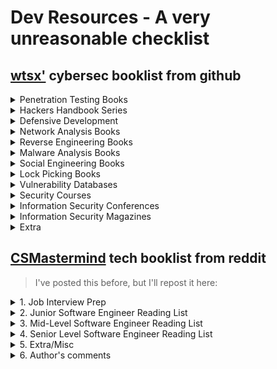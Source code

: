 # Dev Resources - A very unreasonable checklist

## [wtsx'](https://github.com/wtsxDev/Penetration-Testing/blob/master/README.md#books) cybersec booklist from github


<details><summary>Penetration Testing Books</summary>

* [The Art of Exploitation by Jon Erickson, 2008](http://amzn.to/2iqhK9S)
* [Metasploit: The Penetration Tester's Guide by David Kennedy et al., 2011](http://amzn.to/2jl5pUd)
* [Penetration Testing: A Hands-On Introduction to Hacking by Georgia Weidman, 2014](http://amzn.to/2jMfK8i)
* [Rtfm: Red Team Field Manual by Ben Clark, 2014](http://amzn.to/2iz9K4Y)
* [The Hacker Playbook 2: Practical Guide To Penetration Testing](http://amzn.to/2jMdNbU)
* [The Basics of Hacking and Penetration Testing by Patrick Engebretson, 2013](http://amzn.to/2jMgMkj)
* [Professional Penetration Testing by Thomas Wilhelm, 2013](http://amzn.to/2jMq9AI)
* [Advanced Penetration Testing for Highly-Secured Environments by Lee Allen, 2012](http://amzn.to/2jl6GKU)
* [Violent Python by TJ O'Connor, 2012](http://amzn.to/2jMbTYy)
* [Fuzzing: Brute Force Vulnerability Discovery by Michael Sutton et al., 2007](http://amzn.to/2izbgDS)
* [Black Hat Python: Python Programming for Hackers and Pentesters by Justin Seitz, 2014](http://amzn.to/2jl5FCk)
* [Penetration Testing: Procedures & Methodologies by EC-Council, 2010](http://amzn.to/2izaBmc)
* [Unauthorised Access: Physical Penetration Testing For IT Security Teams by Wil Allsopp, 2010](http://amzn.to/2izcwqI)
* [Advanced Persistent Threat Hacking: The Art and Science of Hacking Any Organization by Tyler Wrightson, 2014](http://amzn.to/2iqoyEj)
* [Bug Hunter's Diary by Tobias Klein, 2011](http://amzn.to/2jkYHO2)

</details>

<details><summary>Hackers Handbook Series</summary>

* [The Database Hacker's Handbook, David Litchfield et al., 2005](http://amzn.to/2jlcqEB)
* [The Shellcoders Handbook by Chris Anley et al., 2007](http://amzn.to/2iudxwQ)
* [The Mac Hacker's Handbook by Charlie Miller & Dino Dai Zovi, 2009](http://amzn.to/2jSUpxO)
* [The Web Application Hackers Handbook by D. Stuttard, M. Pinto, 2011](http://amzn.to/2jl0rGQ)
* [iOS Hackers Handbook by Charlie Miller et al., 2012](http://amzn.to/2jMpWO4)
* [Android Hackers Handbook by Joshua J. Drake et al., 2014](http://amzn.to/2jmN5tg)
* [The Browser Hackers Handbook by Wade Alcorn et al., 2014](http://amzn.to/2jl9asy)
* [The Mobile Application Hackers Handbook by Dominic Chell et al., 2015](http://amzn.to/2jMmtz1)
* [Car Hacker's Handbook by Craig Smith, 2016](http://amzn.to/2jldxnL)
</details>

<details><summary>Defensive Development</summary>

* [Holistic Info-Sec for Web Developers (Fascicle 0)](http://amzn.to/2jmRqwB)
* [Holistic Info-Sec for Web Developers (Fascicle 1)](https://leanpub.com/holistic-infosec-for-web-developers-fascicle1-vps-network-cloud-webapplications)
</details>

<details><summary>Network Analysis Books</summary>

* [Nmap Network Scanning by Gordon Fyodor Lyon, 2009](http://amzn.to/2izkmAN)
* [Practical Packet Analysis by Chris Sanders, 2011](http://amzn.to/2jn091H)
* [Wireshark Network Analysis by by Laura Chappell & Gerald Combs, 2012](http://amzn.to/2jn4DFU)
* [Network Forensics: Tracking Hackers through Cyberspace by Sherri Davidoff & Jonathan Ham, 2012](http://amzn.to/2izaCXe)
</details>

<details><summary>Reverse Engineering Books</summary>

* [Reverse Engineering for Beginners by Dennis Yurichev](http://beginners.re/)
* [Hacking the Xbox by Andrew Huang, 2003](http://amzn.to/2iudEbO)
* [The IDA Pro Book by Chris Eagle, 2011](http://amzn.to/2itYfbI)
* [Practical Reverse Engineering by Bruce Dang et al., 2014](http://amzn.to/2jMnAyD)
* [Gray Hat Hacking The Ethical Hacker's Handbook by Daniel Regalado et al., 2015](http://amzn.to/2iua6q7)
</details>

<details><summary>Malware Analysis Books</summary>

* [Practical Malware Analysis by Michael Sikorski & Andrew Honig, 2012](http://amzn.to/2izon8f)
* [The Art of Memory Forensics by Michael Hale Ligh et al., 2014](http://amzn.to/2iuh1j8)
* [Malware Analyst's Cookbook and DVD by Michael Hale Ligh et al., 2010](http://amzn.to/2jnag6W)

</details>

<details><summary>Social Engineering Books</summary>

* [The Art of Deception by Kevin D. Mitnick & William L. Simon, 2002](http://amzn.to/2jMhgXQ)
* [The Art of Intrusion by Kevin D. Mitnick & William L. Simon, 2005](http://amzn.to/2jl287p)
* [Ghost in the Wires by Kevin D. Mitnick & William L. Simon, 2011](http://amzn.to/2izbuuV)
* [No Tech Hacking by Johnny Long & Jack Wiles, 2008](http://amzn.to/2iudb9G)
* [Social Engineering: The Art of Human Hacking by Christopher Hadnagy, 2010](http://amzn.to/2iu62WZ)
* [Unmasking the Social Engineer: The Human Element of Security by Christopher Hadnagy, 2014](http://amzn.to/2izf4W5)
* [Social Engineering in IT Security: Tools, Tactics, and Techniques by Sharon Conheady, 2014](http://amzn.to/2izlww9)
</details>

<details><summary>Lock Picking Books</summary>

* [Practical Lock Picking by Deviant Ollam, 2012](http://amzn.to/2jmQeJy)
* [Keys to the Kingdom by Deviant Ollam, 2012](http://amzn.to/2izcvDg)
* [CIA Lock Picking Field Operative Training Manual](http://amzn.to/2jMrw2c)
* [Lock Picking: Detail Overkill by Solomon](https://www.dropbox.com/s/y39ix9u9qpqffct/Lockpicking%20Detail%20Overkill.pdf?dl=0)
* [Eddie the Wire books](https://www.dropbox.com/sh/k3z4dm4vyyojp3o/AAAIXQuwMmNuCch_StLPUYm-a?dl=0)
</details>

<details><summary>Vulnerability Databases</summary>

* [NVD](https://nvd.nist.gov/) - US National Vulnerability Database
* [CERT](https://www.us-cert.gov/) - US Computer Emergency Readiness Team
* [OSVDB](https://blog.osvdb.org/) - Open Sourced Vulnerability Database
* [Bugtraq](http://www.securityfocus.com/) - Symantec SecurityFocus
* [Exploit-DB](https://www.exploit-db.com/) - Offensive Security Exploit Database
* [Fulldisclosure](http://seclists.org/fulldisclosure/) - Full Disclosure Mailing List
* [MS Bulletin](https://technet.microsoft.com/en-us/security/bulletins) - Microsoft Security Bulletin
* [MS Advisory](https://technet.microsoft.com/en-us/security/advisories) - Microsoft Security Advisories
* [Inj3ct0r](http://www.1337day.com/) - Inj3ct0r Exploit Database
* [Packet Storm](https://packetstormsecurity.com/) - Packet Storm Global Security Resource
* [SecuriTeam](http://www.securiteam.com/) - Securiteam Vulnerability Information
* [CXSecurity](http://cxsecurity.com/) - CSSecurity Bugtraq List
* [Vulnerability Laboratory](http://www.vulnerability-lab.com/) - Vulnerability Research Laboratory
* [ZDI](http://www.zerodayinitiative.com/) - Zero Day Initiative
* [Vulners](https://vulners.com) - Security database of software vulnerabilities
</details>

<details><summary> Security Courses</summary>

* [Offensive Security Training](https://www.offensive-security.com/information-security-training/) - Training from BackTrack/Kali developers
* [SANS Security Training](http://www.sans.org/) - Computer Security Training & Certification
* [Open Security Training](http://opensecuritytraining.info/) - Training material for computer security classes
* [CTF Field Guide](https://trailofbits.github.io/ctf/) - everything you need to win your next CTF competition
* [ARIZONA CYBER WARFARE RANGE](http://azcwr.org/) - 24x7 live fire exercises for beginners through real world operations; capability for upward progression into the real world of cyber warfare.
* [Cybrary](http://cybrary.it) - Free courses in ethical hacking and advanced penetration testing.  Advanced penetration testing courses are based on the book 'Penetration Testing for Highly Secured Enviroments'.
* [Computer Security Student](http://computersecuritystudent.com) - Many free tutorials, great for beginners, $10/mo membership unlocks all content
* [European Union Agency for Network and Information Security](https://www.enisa.europa.eu/topics/trainings-for-cybersecurity-specialists/online-training-material) - ENISA Cyber Security Training material
</details>

<details><summary>Information Security Conferences</summary>

* [DEF CON](https://www.defcon.org/) - An annual hacker convention in Las Vegas
* [Black Hat](http://www.blackhat.com/) - An annual security conference in Las Vegas
* [BSides](http://www.securitybsides.com/) - A framework for organising and holding security conferences
* [CCC](https://events.ccc.de/congress/) - An annual meeting of the international hacker scene in Germany
* [DerbyCon](https://www.derbycon.com/) - An annual hacker conference based in Louisville
* [PhreakNIC](http://phreaknic.info/) - A technology conference held annually in middle Tennessee
* [ShmooCon](http://shmoocon.org/) - An annual US east coast hacker convention
* [CarolinaCon](http://www.carolinacon.org/) - An infosec conference, held annually in North Carolina
* [CHCon](https://chcon.nz) - Christchurch Hacker Con, Only South Island of New Zealand hacker con
* [SummerCon](http://www.summercon.org/) - One of the oldest hacker conventions, held during Summer
* [Hack.lu](https://2016.hack.lu/) - An annual conference held in Luxembourg
* [HITB](https://conference.hitb.org/) - Deep-knowledge security conference held in Malaysia and The Netherlands
* [Troopers](https://www.troopers.de) - Annual international IT Security event with workshops held in Heidelberg, Germany
* [Hack3rCon](http://hack3rcon.org/) - An annual US hacker conference
* [ThotCon](http://thotcon.org/) - An annual US hacker conference held in Chicago
* [LayerOne](http://www.layerone.org/) - An annual US security conference held every spring in Los Angeles
* [DeepSec](https://deepsec.net/) - Security Conference in Vienna, Austria
* [SkyDogCon](http://www.skydogcon.com/) - A technology conference in Nashville
* [SECUINSIDE](http://secuinside.com) - Security Conference in [Seoul](https://en.wikipedia.org/wiki/Seoul)
* [DefCamp](http://def.camp/) - Largest Security Conference in Eastern Europe, held anually in Bucharest, Romania
* [AppSecUSA](https://appsecusa.org/) - An annual conference organised by OWASP
* [BruCON](http://brucon.org) - An annual security conference in Belgium
* [Infosecurity Europe](http://www.infosecurityeurope.com/) - Europe's number one information security event, held in London, UK
* [Nullcon](http://nullcon.net/website/) - An annual conference in Delhi and Goa, India
* [RSA Conference USA](https://www.rsaconference.com/) - An annual security conference in San Francisco, California, USA
* [Swiss Cyber Storm](https://www.swisscyberstorm.com/) - An annual security conference in Lucerne, Switzerland
* [Virus Bulletin Conference](https://www.virusbulletin.com/conference/index) - An annual conference going to be held in Denver, USA for 2016
* [Ekoparty](http://www.ekoparty.org) - Largest Security Conference in Latin America, held annually in Buenos Aires, Argentina
* [44Con](https://44con.com/) - Annual Security Conference held in London
* [BalCCon](https://www.balccon.org) - Balkan Computer Congress, annualy held in Novi Sad, Serbia
* [FSec](http://fsec.foi.hr) - FSec - Croatian Information Security Gathering in Varaždin, Croatia
</details>

<details><summary>Information Security Magazines</summary>

* [2600: The Hacker Quarterly](https://www.2600.com/Magazine/DigitalEditions) - An American publication about technology and computer "underground"
* [Phrack Magazine](http://www.phrack.org/) - By far the longest running hacker zine
</details>

<details><summary>Extra</summary>

* [Top Hacking Books](http://www.kalitut.com/2016/12/best-ethical-hacking-books.html)
* [Top Reverse Engineering Books](http://www.kalitut.com/2017/01/Best-reverse-engineering-books.html)
* [Top Machine learning Books](http://www.kalitut.com/2017/01/machine-learning-book.html)
* [Top 5 books Programming Books](http://www.kalitut.com/2017/01/Top-Programming-Books.html)
* [Top Java Books](http://www.kalitut.com/2017/01/Best-Java-Programming-Books.html)
* [Windows Internals by Mark Russinovich et al., 2012](http://amzn.to/2jl4zGJ)
</details>

## [CSMastermind](https://www.reddit.com/user/CSMastermind/) tech booklist from reddit
> I've posted this before, but I'll repost it here:

<details><summary>1. Job Interview Prep</summary>

- [**Cracking the Coding Interview**: 189 Programming Questions and Solutions](https://www.amazon.com/Cracking-Coding-Interview-Programming-Questions/dp/0984782850/)
- [**Programming Interviews Exposed**: Coding Your Way Through the Interview](https://www.amazon.com/Programming-Interviews-Exposed-Through-Interview/dp/111941847X/)
- [**Introduction to Algorithms**](https://www.amazon.com/gp/product/0262033844/)
- [**The Algorithm Design Manual**](https://www.amazon.com/gp/product/1849967202/)
- [**Effective Java**](https://www.amazon.com/gp/product/0321356683/)
- [**Concurrent Programming in Java**: Design Principles and Pattern](https://www.amazon.com/gp/product/0201310090/)
- [**Modern Operating Systems**](https://www.amazon.com/gp/product/013359162X/)
- [**Programming Pearls**](https://www.amazon.com/gp/product/0201657880/)
- [**Discrete Mathematics for Computer Scientists**](https://www.amazon.com/gp/product/0201360616/)    
</details>

<details><summary>2. Junior Software Engineer Reading List</summary>

- [**Pragmatic Thinking and Learning**: Refactor Your Wetware](https://www.amazon.com/gp/product/1934356050/)
  
<details><summary>Fundamentals</summary>

- [**Code Complete**: A Practical Handbook of Software Construction](https://www.amazon.com/Code-Complete-Practical-Handbook-Construction/dp/0735619670/) 
- [**Software Estimation**: Demystifying the Black Art](https://www.amazon.com/gp/product/0735605351/)
- [**Software Engineering**: A Practitioner's Approach](https://www.amazon.com/gp/product/0073375977/)
- [**Refactoring**: Improving the Design of Existing Code](https://www.amazon.com/dp/0201485672/)
- [**Coder to Developer**: Tools and Strategies for Delivering Your Software](https://www.amazon.com/dp/078214327X/)
- [**Perfect Software**: And Other Illusions about Testing](https://www.amazon.com/gp/product/0932633692/)
- [**Getting Real**: The Smarter, Faster, Easier Way to Build a Successful Web Application](https://www.amazon.com/gp/product/0578012812/)
</details>
  
<details><summary>Understanding Professional Software Environments</summary>

- [**Agile Software Development**: The Cooperative Game](https://www.amazon.com/gp/product/0321482751/)
- [**Software Project Survival Guide**](https://www.amazon.com/gp/product/1572316217/)
- [**The Best Software Writing I**: Selected and Introduced by Joel Spolsky](https://www.amazon.com/gp/product/1590595009/)
- [**Debugging the Development Process**: Practical Strategies for Staying Focused, Hitting Ship Dates, and Building Solid Teams](https://www.amazon.com/gp/product/B00005R08G/)
- [Rapid Development**: Taming Wild Software Schedules](https://www.amazon.com/gp/product/1556159005/)
- [**Peopleware**: Productive Projects and Teams](https://www.amazon.com/gp/product/0932633439/)
</details>

<details><summary>Mentality</summary>

- [**Slack**: Getting Past Burnout, Busywork, and the Myth of Total Efficiency](https://www.amazon.com/gp/product/0767907698/)
- [**Against Method**](https://www.amazon.com/gp/product/1844674428/)
- [**The Passionate Programmer**: Creating a Remarkable Career in Software Development](https://www.amazon.com/gp/product/1934356344/)
</details>

<details><summary>History</summary>

- [The Mythical Man-Month**: Essays on Software Engineering](https://www.amazon.com/gp/product/0201835959/)
- [**Computing Calamities**: Lessons Learned from Products, Projects, and Companies That Failed](https://www.amazon.com/gp/product/0130828629/)
- [**The Deadline**: A Novel About Project Management](https://www.amazon.com/gp/product/0932633390/)
</details>
</details>

<details><summary>3. Mid-Level Software Engineer Reading List</summary>

- [**Personal Development for Smart People**: The Conscious Pursuit of Personal Growth](https://www.amazon.com/dp/1401922767/)

<details><summary>Fundamentals</summary>

- [**The Clean Coder**: A Code of Conduct for Professional Programmers](https://www.amazon.com/dp/0137081073/)   
- [**Clean Code**: A Handbook of Agile Software Craftsmanship](https://www.amazon.com/dp/0132350882/)
- [**Solid Code**](https://www.amazon.com/dp/0735625921/)
- [**Code Craft**: The Practice of Writing Excellent Code](https://www.amazon.com/dp/1593271190/)
- [**Software Craftsmanship**: The New Imperative](https://www.amazon.com/dp/0201733862/)
- [**Writing Solid Code**](https://www.amazon.com/dp/1556155514/)
</details>

<details><summary>Software Design</summary>

- [**Head First Design Patterns**: A Brain-Friendly Guide](https://www.amazon.com/dp/0596007124/)
- [**Design Patterns**: Elements of Reusable Object-Oriented Software](https://www.amazon.com/dp/0201633612/)
- [**Domain-Driven Design**: Tackling Complexity in the Heart of Software](https://www.amazon.com/dp/0321125215/)
- [**Domain-Driven Design Distilled**](https://www.amazon.com/dp/0134434420)
- [**Design Patterns Explained**: A New Perspective on Object-Oriented Design](https://www.amazon.com/dp/0201715945)
- [**Design Patterns in C#**](https://www.amazon.com/dp/0321126971) - Even though this is specific to C# the pattern can be used in any OO language.
- [**Refactoring to Patterns**](https://www.amazon.com/dp/0321213351)
</details>

<details><summary>Software Engineering Skill Sets</summary>

- [**Building Microservices**: Designing Fine-Grained Systems](https://www.amazon.com/dp/1491950358)
- [**Software Factories**: Assembling Applications with Patterns, Models, Frameworks, and Tools](https://www.amazon.com/dp/0471202843)
- [**NoEstimates**: How To Measure Project Progress Without Estimating](https://www.amazon.com/dp/B01FWMSBBK)
- [**Object-Oriented Software Construction**](https://www.amazon.com/dp/0136291554)
- [**The Art of Software Testing**](https://www.amazon.com/dp/0471469122)
- [**Release It!**: Design and Deploy Production-Ready Software](https://www.amazon.com/dp/0978739213)
- [**Working Effectively with Legacy Code**](https://www.amazon.com/dp/0131177052)
- [**Test Driven Development**: By Example](https://www.amazon.com/dp/0321146530)
</details>

<details><summary>Databases</summary>

- [**Database System Concepts**](https://www.amazon.com/dp/0073523321)
- [**Database Management Systems**](https://www.amazon.com/dp/0072465638)
- [**Foundation for Object / Relational Databases**: The Third Manifesto](https://www.amazon.com/dp/0201309785)
- [**Refactoring Databases**: Evolutionary Database Design](https://www.amazon.com/dp/0321293533)
- [**Data Access Patterns**: Database Interactions in Object-Oriented Applications](https://www.amazon.com/dp/0321555627)
</details>

<details><summary>User Experience</summary>

- [**Don't Make Me Think**: A Common Sense Approach to Web Usability](https://www.amazon.com/dp/0321965515)
- [**The Design of Everyday Things**](https://www.amazon.com/dp/0465067107)
- [**Programming Collective Intelligence**: Building Smart Web 2.0 Applications](https://www.amazon.com/dp/0596529325)
- [**User Interface Design for Programmers**](https://www.amazon.com/dp/1893115941)
- [**GUI Bloopers 2.0**: Common User Interface Design Don'ts and Dos](https://www.amazon.com/dp/0123706432) 
</details>

<details><summary>Mentality</summary>

- [**The Productive Programmer**](https://www.amazon.com/dp/0596519788)
- [**Extreme Programming Explained**: Embrace Change](https://www.amazon.com/dp/0321278658)
- [**Coders at Work**: Reflections on the Craft of Programming](https://www.amazon.com/dp/1430219483)
- [**Facts and Fallacies of Software Engineering**](https://www.amazon.com/dp/0321117425)
</details>

<details><summary>History</summary>

- [**Dreaming in Code**: Two Dozen Programmers, Three Years, 4,732 Bugs, and One Quest for Transcendent Software](https://www.amazon.com/dp/1400082471)
- [**New Turning Omnibus**: 66 Excursions in Computer Science](https://www.amazon.com/dp/0716782715)
- [**Hacker's Delight**](https://www.amazon.com/dp/0201914654)
- [**The Alchemist**](https://www.amazon.com/dp/0061122416)
- [**Masterminds of Programming**: Conversations with the Creators of Major Programming Languages](https://www.amazon.com/dp/0596515170)
- [**The Information**: A History, A Theory, A Flood](https://www.amazon.com/dp/1400096235)
</details>

<details><summary>Specialist Skills</summary>

In spite of the fact that many of these won't apply to your specific job I still recommend reading them for the insight, they'll give you into programming language and technology design.

- [Peter Norton's **Assembly Language Book for the IBM PC**](https://www.amazon.com/dp/013662149X)
- [**Expert C Programming**: Deep C Secrets](https://www.amazon.com/dp/0131774298)
- [**Enough Rope to Shoot Yourself in the Foot**: Rules for C and C++ Programming](https://www.amazon.com/dp/0070296898)
- [**The C++ Programming Language**](https://www.amazon.com/dp/0201889544)
- [**Effective C++**: 55 Specific Ways to Improve Your Programs and Designs](https://www.amazon.com/dp/0321334876)
- [**More Effective C++**: 35 New Ways to Improve Your Programs and Designs](https://www.amazon.com/dp/020163371X)
- [**More Effective C#**: 50 Specific Ways to Improve Your C#](https://www.amazon.com/More-Effective-Content-Update-Program/dp/0672337886)
- [**CLR via C#**](https://www.amazon.com/dp/0735627045)
- [**Mr. Bunny's Big Cup o' Java**](https://www.amazon.com/dp/0201615630)
- [**Thinking in Java**](https://www.amazon.com/dp/0131872486)
- [**JUnit in Action**](https://www.amazon.com/dp/1935182021)
- [**Functional Programming in Scala**](https://www.amazon.com/dp/1617290653)
- [**The Art of Prolog**: Advanced Programming Techniques](https://www.amazon.com/dp/0262193388)
- [**The Craft of Prolog**](https://www.amazon.com/dp/0262512270)
- [**Programming Perl**: Unmatched Power for Text Processing and Scripting](https://www.amazon.com/dp/0596004923)
- [**Dive into Python 3**](https://www.amazon.com/dp/1430224150)
- [**why's (poignant) guide to Ruby**](https://www.amazon.com/dp/B00262VWT8)  
</details>
</details>

<details><summary>4. Senior Level Software Engineer Reading List</summary>

- [**Mastery**: The Keys to Success and Long-Term Fulfillment](https://www.amazon.com/dp/0452267560)

<details><summary>Fundamentals</summary>

- [**Patterns of Enterprise Application Architecture**](https://www.amazon.com/dp/0321127420)
- [**Enterprise Integration Patterns**: Designing, Building, and Deploying Messaging Solutions](https://www.amazon.com/dp/0321200683)
- [**Enterprise Patterns and MDA**: Building Better Software with Archetype Patterns and UML](https://www.amazon.com/dp/032111230X)
- [**Systemantics**: How Systems Work and Especially How They Fail](https://www.amazon.com/dp/0812906748)
- [**Rework**](https://www.amazon.com/dp/0307463745)
- [**Writing Secure Code**](https://www.amazon.com/dp/0735617228)
- [**Framework Design Guidelines**: Conventions, Idioms, and Patterns for Reusable .NET Libraries](https://www.amazon.com/dp/0321545613)
</details>

<details><summary>Development Theory</summary>

- [**Growing Object-Oriented Software**, Guided by Tests](https://www.amazon.com/dp/0321503627)
- [**Object-Oriented Analysis and Design with Applications**](https://www.amazon.com/dp/020189551X)
- [**Introduction to Functional Programming**](https://www.amazon.com/dp/0134841891)
- [**Design Concepts in Programming Languages**](https://www.amazon.com/dp/0262201755)
- [**Code Reading**: The Open Source Perspective](https://www.amazon.com/dp/0201799405)
- [**Modern Operating Systems**](https://www.amazon.com/dp/0136006639)
- [**Extreme Programming Explained**: Embrace Change](https://www.amazon.com/dp/0321278658)
- [**The Elements of Computing Systems**: Building a Modern Computer from First Principles](https://www.amazon.com/dp/0262640686)
- [**Code**: The Hidden Language of Computer Hardware and Software](https://www.amazon.com/dp/0735611319)
</details>

<details><summary>Philosophy of Programming</summary>

- [**Making Software**: What Really Works, and Why We Believe It](https://www.amazon.com/dp/0596808321)
- [**Beautiful Code**: Leading Programmers Explain How They Think](https://www.amazon.com/dp/0596510047)
- [**The Elements of Programming Style**](https://www.amazon.com/dp/0070342075)
- [**A Discipline of Programming**](https://www.amazon.com/dp/013215871X)
- [**The Practice of Programming**](https://www.amazon.com/dp/020161586X)
- [**Computer Systems**: A Programmer's Perspective](https://www.amazon.com/dp/0136108040)
- [**Object Thinking**](https://www.amazon.com/dp/0735619654)
- [**How to Solve It by Computer**](https://www.amazon.com/dp/0134340019)
- [**97 Things Every Programmer Should Know**: Collective Wisdom from the Experts](https://www.amazon.com/dp/0596809484)  
</details>

<details><summary>Mentality</summary>

- [**Hackers and Painters**: Big Ideas from the Computer Age](https://www.amazon.com/dp/0596006624)
- [**The Intentional Stance**](https://www.amazon.com/dp/0262540533)
- [**Things That Make Us Smart**: Defending Human Attributes In The Age Of The Machine](https://www.amazon.com/dp/0201626950)
- [**The Back of the Napkin**: Solving Problems and Selling Ideas with Pictures](https://www.amazon.com/dp/B0020MMBCG)
- [**The Timeless Way of Building**](https://www.amazon.com/dp/0195024028)
- [**The Soul Of A New Machine**](https://www.amazon.com/dp/B00008RWB6)
- [**WIZARDRY COMPILED**](https://www.amazon.com/dp/0671720783)
- [**YOUTH**](https://www.amazon.com/dp/0436205823)
- [**Understanding Comics**: The Invisible Art](https://www.amazon.com/dp/006097625X)
</details>

<details><summary>Software Engineering Skill Sets</summary>

- [**Software Tools**](https://www.amazon.com/dp/020103669X)
- [**UML Distilled**: A Brief Guide to the Standard Object Modeling Language](https://www.amazon.com/dp/0321193687)
- [**Applying UML and Patterns**: An Introduction to Object-Oriented Analysis and Design and Iterative Development](https://www.amazon.com/dp/0131489062)
- [**Practical Parallel Programming**](https://www.amazon.com/dp/0262231867)
- [**Past, Present, Parallel**: A Survey of Available Parallel Computer Systems](https://www.amazon.com/dp/0387196641)
- [**Mastering Regular Expressions**](https://www.amazon.com/dp/0596528124)
- [**Compilers**: Principles, Techniques, and Tools](https://www.amazon.com/dp/0321486811)
- [**Computer Graphics**: Principles and Practice in C](https://www.amazon.com/dp/0201848406)
- [Michael Abrash's **Graphics Programming Black Book**](https://www.amazon.com/dp/1576101746)
- [**The Art of Deception**: Controlling the Human Element of Security](https://www.amazon.com/dp/076454280X)
- [**SOA in Practice**: The Art of Distributed System Design](https://www.amazon.com/dp/0596529554)
- [**Data Mining**: Practical Machine Learning Tools and Techniques](https://www.amazon.com/dp/0120884070)
- [**Data Crunching**: Solve Everyday Problems Using Java, Python, and more.](https://www.amazon.com/dp/0974514071)
</details>

<details><summary>Design</summary>

[**The Psychology Of Everyday Things**](https://www.amazon.com/dp/0465067093)
[**About Face 3**: The Essentials of Interaction Design](https://www.amazon.com/dp/0470084111)
[**Design for Hackers**: Reverse Engineering Beauty](https://www.amazon.com/dp/1119998956)
[**The Non-Designer's Design Book**](https://www.amazon.com/dp/0321534042)
</details>

<details><summary>History</summary>

- [**Micro-ISV**: From Vision to Reality](https://www.amazon.com/dp/1590596013)
- [**Death March**](https://www.amazon.com/dp/013143635X)
- [**Showstopper!** the Breakneck Race to Create Windows NT and the Next Generation at Microsoft](https://www.amazon.com/dp/0759285780)
- [**The PayPal Wars**: Battles with eBay, the Media, the Mafia, and the Rest of Planet Earth](https://www.amazon.com/dp/0977898431)
- [**The Business of Software**: What Every Manager, Programmer, and Entrepreneur Must Know to Thrive and Survive in Good Times and Bad](https://www.amazon.com/dp/074321580X)
- [**In the Beginning...was the Command Line**](https://www.amazon.com/dp/0380815931)
</details>

<details><summary>Specialist Skills</summary>

- [**The Art of UNIX Programming**](https://www.amazon.com/dp/0131429019)
- [**Advanced Programming in the UNIX Environment**](https://www.amazon.com/dp/0201433079)
- [**Programming Windows**](https://www.amazon.com/dp/157231995X)
- [**Cocoa Programming for Mac OS X**](https://www.amazon.com/Cocoa-Programming-OS-Ranch-Guides/dp/0134076958)
- [**Starting Forth**: An Introduction to the Forth Language and Operating System for Beginners and Professionals](https://www.amazon.com/dp/0138430799)
- [**lex & yacc**](https://www.amazon.com/dp/1565920007)
- [**The TCP/IP Guide**: A Comprehensive, Illustrated Internet Protocols Reference](https://www.amazon.com/dp/159327047X)
- [**C Programming Language**](https://www.amazon.com/dp/0131103628)
- [**No Bugs!**: Delivering Error Free Code in C and C++](https://www.amazon.com/dp/0201608901)
- [**Modern C++ Design**: Generic Programming and Design Patterns Applied](https://www.amazon.com/dp/0201704315)
- [**Agile Principles, Patterns, and Practices in C#**](https://www.amazon.com/dp/0131857258)
- [**Pragmatic Unit Testing in C# with NUnit**](https://www.amazon.com/dp/0977616673)
</details>
</details>

<details><summary>5. Extra/Misc</summary>
<details><summary>DevOps Reading List</summary>

- [**Time Management for System Administrators**: Stop Working Late and Start Working Smart](https://www.amazon.com/dp/0596007833)
- [**The Practice of Cloud System Administration**: DevOps and SRE Practices for Web Services](https://www.amazon.com/dp/032194318X)
- [**The Practice of System and Network Administration**: DevOps and other Best Practices for Enterprise IT](https://www.amazon.com/dp/0321919165)
- [**Effective DevOps**: Building a Culture of Collaboration, Affinity, and Tooling at Scale](https://www.amazon.com/dp/1491926309)
- [**DevOps**: A Software Architect's Perspective](https://www.amazon.com/dp/0134049845)
- [**The DevOps Handbook**: How to Create World-Class Agility, Reliability, and Security in Technology Organizations](https://www.amazon.com/dp/1942788002)
- [**Site Reliability Engineering**: How Google Runs Production Systems](https://www.amazon.com/dp/149192912X)
- [**Cloud Native Java**: Designing Resilient Systems with Spring Boot, Spring Cloud, and Cloud Foundry](https://www.amazon.com/dp/1449374646)
- [**Continuous Delivery**: Reliable Software Releases through Build, Test, and Deployment Automation](https://www.amazon.com/dp/0321601912)
- [**Migrating Large-Scale Services to the Cloud**](https://www.amazon.com/dp/1484218728)
</details>

<details><summary>Entrepreneur Reading List</summary>

- [**Disrupted**: My Misadventure in the Start-Up Bubble](https://www.amazon.com/dp/0316306088)
- [**The Phoenix Project**: A Novel about IT, DevOps, and Helping Your Business Win](https://www.amazon.com/dp/0988262509)
- [**The E-Myth Revisited**: Why Most Small Businesses Don't Work and What to Do About It](https://www.amazon.com/dp/0887307280)
- [**The Art of the Start**: The Time-Tested, Battle-Hardened Guide for Anyone Starting Anything](https://www.amazon.com/dp/1591840562)
- [**The Four Steps to the Epiphany**: Successful Strategies for Products that Win](https://www.amazon.com/dp/0976470705)
- [**Permission Marketing**: Turning Strangers into Friends and Friends into Customers](https://www.amazon.com/dp/0684856360)
- [**Ikigai**](https://www.amazon.com/dp/B006M9T8NI)
- [**Reality Check**: The Irreverent Guide to Outsmarting, Outmanaging, and Outmarketing Your Competition](https://www.amazon.com/dp/1591843944)
- [**Bootstrap**: Lessons Learned Building a Successful Company from Scratch](https://www.amazon.com/dp/0971187304)
- [**The Marketing Gurus**: Lessons from the Best Marketing Books of All Time](https://www.amazon.com/dp/1591841054)
- [**Content Rich**: Writing Your Way to Wealth on the Web](https://www.amazon.com/dp/0979762901)
- [**The Web Startup Success Guide**](https://www.amazon.com/dp/1430219858)
- [**The Best of Guerrilla Marketing**: Guerrilla Marketing Remix](https://www.amazon.com/dp/1599184222)
- [**From Program to Product**: Turning Your Code into a Saleable Product](https://www.amazon.com/dp/1590599713)
- [**This Little Program Went to Market**: Create, Deploy, Distribute, Market, and Sell Software and More on the Internet at Little or No Cost to You](https://www.amazon.com/dp/0615345832)
- [**The Secrets of Consulting**: A Guide to Giving and Getting Advice Successfully](https://www.amazon.com/dp/0932633013)
- [**The Innovator's Solution**: Creating and Sustaining Successful Growth](https://www.amazon.com/dp/1578518520)
- [**Startups Open Sourced**: Stories to Inspire and Educate](https://www.amazon.com/dp/0615491928)
- [**In Search of Stupidity**: Over Twenty Years of High Tech Marketing Disasters](https://www.amazon.com/Search-Stupidity-High-Tech-Marketing-Disasters/dp/1590591046)
- [**Do More Faster**: TechStars Lessons to Accelerate Your Startup](https://www.amazon.com/dp/0470929839)
- [**Content Rules**: How to Create Killer Blogs, Podcasts, Videos, Ebooks, Webinars (and More) That Engage Customers and Ignite Your Business](https://www.amazon.com/dp/0470648287)
- [**Maximum Achievement**: Strategies and Skills That Will Unlock Your Hidden Powers to Succeed](https://www.amazon.com/dp/0684803313)
- [**Founders at Work**: Stories of Startups' Early Days](https://www.amazon.com/dp/1430210788)
- [**Blue Ocean Strategy**: How to Create Uncontested Market Space and Make Competition Irrelevant](https://www.amazon.com/dp/1591396190)
- [**Eric Sink on the Business of Software**](https://www.amazon.com/dp/1590596234)
- [**Words that Sell**: More than 6000 Entries to Help You Promote Your Products, Services, and Ideas](https://www.amazon.com/dp/0071467858)
- [**Anything You Want**](https://www.amazon.com/dp/1936719118)
- [**Crossing the Chasm**: Marketing and Selling High-Tech Products to Mainstream Customers](https://www.amazon.com/dp/0060517123)
- [**The Innovator's Dilemma**: The Revolutionary Book that Will Change the Way You Do Business](https://www.amazon.com/dp/0060521996)
- [**Tao Te Ching**](https://www.amazon.com/dp/1613822421)
- [**Philip & Alex's Guide to Web Publishing**](https://www.amazon.com/dp/1558605347)
- [**The Tao of Programming**](https://www.amazon.com/dp/0931137071)
- [**Zen and the Art of Motorcycle Maintenance**: An Inquiry into Values](https://www.amazon.com/dp/0553277472)
- [**The Inmates Are Running the Asylum**: Why High Tech Products Drive Us Crazy and How to Restore the Sanity](https://www.amazon.com/dp/0672326140)
</details>
<details><summary>Computer Science Grad School Reading List</summary>

- [**All the Mathematics You Missed**: But Need to Know for Graduate School](https://www.amazon.com/dp/0521797071)
- [**Introductory Linear Algebra**: An Applied First Course](https://www.amazon.com/dp/0131437402)
- [**Introduction to Probability**](https://www.amazon.com/dp/188652923X)
- [**The Structure of Scientific Revolutions**](https://www.amazon.com/dp/0226458121)
- [**Science in Action**: How to Follow Scientists and Engineers Through Society](https://www.amazon.com/dp/0674792912)
- [**Proofs and Refutations**: The Logic of Mathematical Discovery](https://www.amazon.com/dp/0521290384)
- [**What Is This Thing Called Science?**](https://www.amazon.com/dp/162466038X)
- [**The Art of Computer Programming**](https://www.amazon.com/dp/0321751043)
- [**The Little Schemer**](https://www.amazon.com/dp/0262560992)
- [**The Seasoned Schemer**](https://www.amazon.com/dp/026256100X)
- [**Data Structures Using C and C++**](https://www.amazon.com/dp/0130369977)
- [**Algorithms + Data Structures = Programs**](https://www.amazon.com/dp/0130224189)
- [**Structure and Interpretation of Computer Programs**](https://www.amazon.com/dp/0070004846)
- [**Concepts, Techniques, and Models of Computer Programming**](https://www.amazon.com/dp/0262220695)
- [**How to Design Programs**: An Introduction to Programming and Computing](https://www.amazon.com/dp/0262062186)
- [**A Science of Operations**: Machines, Logic and the Invention of Programming](https://www.amazon.com/dp/1848825544)
- [**Algorithms on Strings, Trees, and Sequences**: Computer Science and Computational Biology](https://www.amazon.com/dp/0521585198)
- [**The Computational Beauty of Nature**: Computer Explorations of Fractals, Chaos, Complex Systems, and Adaptation](https://www.amazon.com/dp/0262561271)
- [**The Annotated Turing**: A Guided Tour Through Alan Turing's Historic Paper on Computability and the Turing Machine](https://www.amazon.com/dp/0470229055)
- [**Computability**: An Introduction to Recursive Function Theory](https://www.amazon.com/dp/0521294657)
- [**How To Solve It**: A New Aspect of Mathematical Method](https://www.amazon.com/dp/4871878309)
- [**Types and Programming Languages**](https://www.amazon.com/dp/0262162091)
- [**Computer Algebra and Symbolic Computation**: Elementary Algorithms](https://www.amazon.com/dp/1568811586)
- [**Computer Algebra and Symbolic Computation**: Mathematical Methods](https://www.amazon.com/dp/1568811594)
- [**Commonsense Reasoning**](https://www.amazon.com/dp/0123693888)
- [**Using Language**](https://www.amazon.com/dp/0521567459)
- [**Computer Vision**](https://www.amazon.com/dp/0130307963)
- [**Alice's Adventures in Wonderland**](https://www.amazon.com/dp/0486275434)
- [**Gödel, Escher, Bach**: An Eternal Golden Braid](https://www.amazon.com/dp/0465026567)
</details>

<details><summary>Video Game Development Reading List</summary>

- **Game Programming Gems** 
	- [1](https://www.amazon.com/dp/1584500492) 
	- [2](https://www.amazon.com/dp/1584500549)
	- [3](https://www.amazon.com/dp/1584502339) 
	- [4](https://www.amazon.com/dp/1584502959) 
	- [5](https://www.amazon.com/dp/1584503521) 
	- [6](https://www.amazon.com/dp/1584504501) 
	- [7](https://www.amazon.com/dp/1584505273)
- **AI Game Programming Wisdom** 
	- [1](https://www.amazon.com/dp/1584500778)
	- [2](https://www.amazon.com/dp/1584502894)
	- [3](https://www.amazon.com/dp/1584504579) 
	- [4](https://www.amazon.com/dp/1584505230)
- [**Making Games with Python and Pygame**](https://www.amazon.com/dp/1469901730)
- [**Invent Your Own Computer Games With Python**](https://www.amazon.com/dp/0982106017)
- [**Bit by Bit**](https://www.amazon.com/dp/0040010074)
</details>
</details>

<details><summary>6. Author's comments</summary>

Well in terms of interview prep - those books just work. I very seriously reread them anytime I'm going into a round of technical interviews. (It's more of skimming and refreshing now because I've read them all before). Combined with doing practice problems (Code Complete) they will get you ready to get a job.

In terms of the rest of them I think there are a few different benefits that you get:

1.  It helps you understand your coworkers thinking and communicate better with them. There are memes (in the Richard Dawkins sense) that spread throughout the software engineering world. Some of the books on my list (_Clean Code_, _The Pragmatic Programmer_, Martin Fowler's stuff, and more) are on the list not because they're revolutionary or will completely change the way you think or code. They're on the list because many if not most developers working professionally have read them. Having that common context allows you to both better understand where your peers are coming from and speak to them in a language they'll understand.
    
2.  It gives you a set of 'tools' to use to solve common problems and explain concepts. The books don't completely shift your way of thinking (unless you're very new to programming). They do however refine your pattern matching abilities and give you a wide array of viewpoints from which to approach a problem. I've found them especially helpful when I need to explain a concept to others. Having read about it in a book (often multiple books) I'm able to explain it with a much greater clarity than I could if I have learned it organically.
    
3.  Of course, there **are** new concepts you learn in the books. The first time I read about dependency inversion was in a book for instance. That became a super useful skill to have when I was in my first job.
    
4.  They break you out of religious wars and dogma. I find many programmers, especially young ones, have strong opinions about the 'right' way to make software. Of course, even senior developers can be dogmatic (looking at you 'software craftsmanship' movement, TDD zealots, and 'agile' consultants). One of the reasons I list the 'Specialist Skills' section is that by seeing examples from many languages and technologies you'll stop thinking there's one 'right' way to make software and start thinking, what's the best tool for this task?
    
5.  You'll understand which problems and intractable and why things are the way they are today. This is particularly geared towards the history section of the lists but true of the others as well. Knowing whether you're dealing with the same thing a million others have (and nobody has figured out a good answer to) can be helpful and time-saving.
    
6.  You see problems before they happen and develop a '6th sense' for bad code.
</details>

